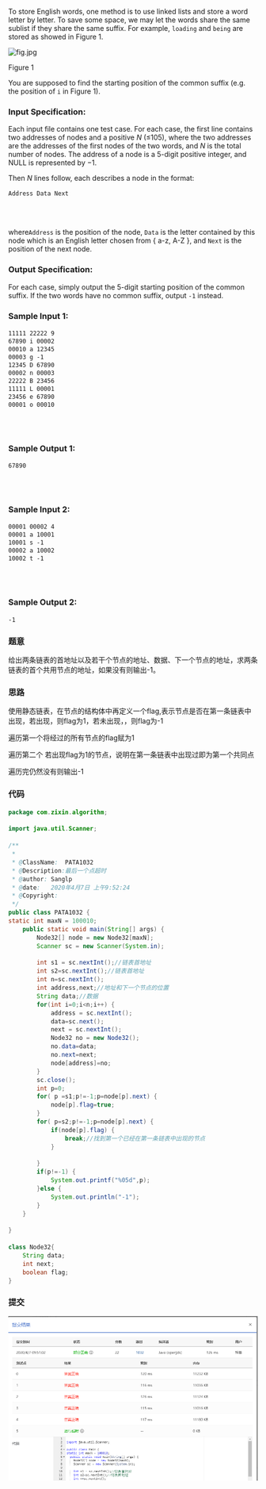 To store English words, one method is to use linked lists and store a word letter by letter. To save some space, we may let the words share the same sublist if they share the same suffix. For example, `loading` and `being` are stored as showed in Figure 1.

![fig.jpg](https://images.ptausercontent.com/ef0a1fdf-3d9f-46dc-9a27-21f989270fd4.jpg)

Figure 1

You are supposed to find the starting position of the common suffix (e.g. the position of `i` in Figure 1).

### Input Specification:

Each input file contains one test case. For each case, the first line contains two addresses of nodes and a positive *N* (≤105), where the two addresses are the addresses of the first nodes of the two words, and *N* is the total number of nodes. The address of a node is a 5-digit positive integer, and NULL is represented by −1.

Then *N* lines follow, each describes a node in the format:

```
Address Data Next

      
    
```

where`Address` is the position of the node, `Data` is the letter contained by this node which is an English letter chosen from { a-z, A-Z }, and `Next` is the position of the next node.

### Output Specification:

For each case, simply output the 5-digit starting position of the common suffix. If the two words have no common suffix, output `-1` instead.

### Sample Input 1:

```in
11111 22222 9
67890 i 00002
00010 a 12345
00003 g -1
12345 D 67890
00002 n 00003
22222 B 23456
11111 L 00001
23456 e 67890
00001 o 00010

      
    
```

### Sample Output 1:

```out
67890

      
    
```

### Sample Input 2:

```in
00001 00002 4
00001 a 10001
10001 s -1
00002 a 10002
10002 t -1

      
    
```

### Sample Output 2:

```out
-1
```

### 题意

给出两条链表的首地址以及若干个节点的地址、数据、下一个节点的地址，求两条链表的首个共用节点的地址，如果没有则输出-1。

### 思路

使用静态链表，在节点的结构体中再定义一个flag,表示节点是否在第一条链表中出现，若出现，则flag为1，若未出现，，则flag为-1

遍历第一个将经过的所有节点的flag赋为1

遍历第二个 若出现flag为1的节点，说明在第一条链表中出现过即为第一个共同点

遍历完仍然没有则输出-1

### 代码

```java
package com.zixin.algorithm;

import java.util.Scanner;

/**
 * 
 * @ClassName:  PATA1032   
 * @Description:最后一个点超时   
 * @author: Sanglp
 * @date:   2020年4月7日 上午9:52:24      
 * @Copyright:
 */
public class PATA1032 {
static int maxN = 100010;
	public static void main(String[] args) {
		Node32[] node = new Node32[maxN];
		Scanner sc = new Scanner(System.in);

		int s1 = sc.nextInt();//链表首地址
		int s2=sc.nextInt();//链表首地址
		int n=sc.nextInt();
		int address,next;//地址和下一个节点的位置
		String data;//数据
		for(int i=0;i<n;i++) {
			address = sc.nextInt();
			data=sc.next();
			next = sc.nextInt();
			Node32 no = new Node32();
			no.data=data;
			no.next=next;
			node[address]=no;
		}
		sc.close();
		int p=0;
		for( p =s1;p!=-1;p=node[p].next) {
			node[p].flag=true;
		}
		for( p=s2;p!=-1;p=node[p].next) {
			if(node[p].flag) {
				break;//找到第一个已经在第一条链表中出现的节点
			}
			
		}
		if(p!=-1) {
			System.out.printf("%05d",p);
		}else {
			System.out.println("-1");
		}
	}

}

class Node32{
	String data;
	int next;
	boolean flag;
}
```

###  提交

![PATA1032提交-22分](image\PATA1032提交-22分.png)